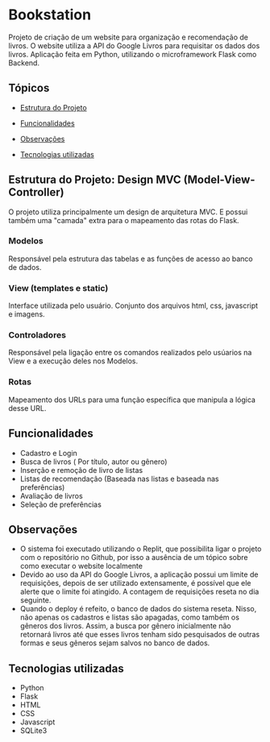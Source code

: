 
# Bookstation

Projeto de criação de um website para organização e recomendação de livros. O website utiliza a API do Google Livros para requisitar os dados dos livros. Aplicação feita em Python, utilizando o microframework Flask como Backend.




## Tópicos

- [Estrutura do Projeto](#estrutura-do-projeto-design-mvc-model-view-controller)

- [Funcionalidades](#funcionalidades)

- [Observações](#observações)

- [Tecnologias utilizadas](#tecnologias-utilizadas)
  
## Estrutura do Projeto: Design MVC (Model-View-Controller)

O projeto utiliza principalmente um design de arquitetura MVC. E possui também uma "camada" extra para o mapeamento das rotas do Flask.

### Modelos
Responsável pela estrutura das tabelas e as funções de acesso ao banco de dados.

### View (templates e static)
Interface utilizada pelo usuário. Conjunto dos arquivos html, css, javascript e imagens.

### Controladores
Responsável pela ligação entre os comandos realizados pelo usúarios na View e a execução deles nos Modelos.

### Rotas
Mapeamento dos URLs para uma função específica que manipula a lógica desse URL.

## Funcionalidades

- Cadastro e Login
- Busca de livros ( Por título, autor ou gênero)
- Inserção e remoção de livro de listas
- Listas de recomendação (Baseada nas listas e baseada nas preferências)
- Avaliação de livros
- Seleção de preferências


## Observações
- O sistema foi executado utilizando o Replit, que possibilita ligar o projeto com o repositório no Github, por isso a ausência de um tópico sobre como executar o website localmente
- Devido ao uso da API do Google Livros, a aplicação possui um limite de requisições, depois de ser utilizado extensamente, é possível que ele alerte que o limite foi atingido. A contagem de requisições reseta no dia seguinte.
- Quando o deploy é refeito, o banco de dados do sistema reseta. Nisso, não apenas os cadastros e listas são apagadas, como também os gêneros dos livros. Assim, a busca por gênero inicialmente não retornará livros até que esses livros tenham sido pesquisados de outras formas e seus gêneros sejam salvos no banco de dados.
## Tecnologias utilizadas
- Python
- Flask
- HTML
- CSS
- Javascript
- SQLite3
